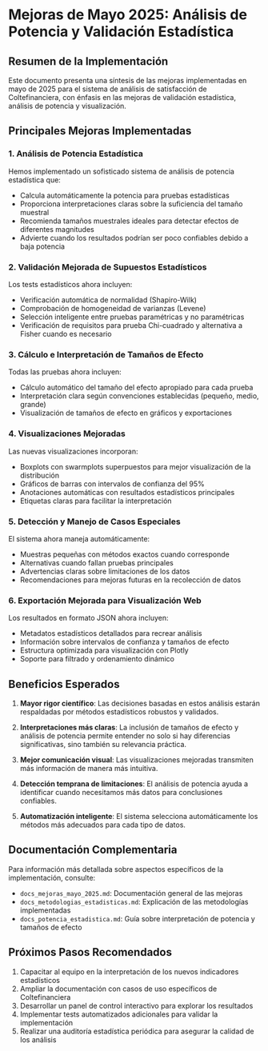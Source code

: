 # Mejoras de Mayo 2025: Análisis de Potencia y Validación Estadística

## Resumen de la Implementación

Este documento presenta una síntesis de las mejoras implementadas en mayo de 2025 para el sistema de análisis de satisfacción de Coltefinanciera, con énfasis en las mejoras de validación estadística, análisis de potencia y visualización.

## Principales Mejoras Implementadas

### 1. Análisis de Potencia Estadística

Hemos implementado un sofisticado sistema de análisis de potencia estadística que:

- Calcula automáticamente la potencia para pruebas estadísticas
- Proporciona interpretaciones claras sobre la suficiencia del tamaño muestral
- Recomienda tamaños muestrales ideales para detectar efectos de diferentes magnitudes
- Advierte cuando los resultados podrían ser poco confiables debido a baja potencia

### 2. Validación Mejorada de Supuestos Estadísticos

Los tests estadísticos ahora incluyen:

- Verificación automática de normalidad (Shapiro-Wilk)
- Comprobación de homogeneidad de varianzas (Levene)
- Selección inteligente entre pruebas paramétricas y no paramétricas
- Verificación de requisitos para prueba Chi-cuadrado y alternativa a Fisher cuando es necesario

### 3. Cálculo e Interpretación de Tamaños de Efecto

Todas las pruebas ahora incluyen:

- Cálculo automático del tamaño del efecto apropiado para cada prueba
- Interpretación clara según convenciones establecidas (pequeño, medio, grande)
- Visualización de tamaños de efecto en gráficos y exportaciones

### 4. Visualizaciones Mejoradas

Las nuevas visualizaciones incorporan:

- Boxplots con swarmplots superpuestos para mejor visualización de la distribución
- Gráficos de barras con intervalos de confianza del 95%
- Anotaciones automáticas con resultados estadísticos principales
- Etiquetas claras para facilitar la interpretación

### 5. Detección y Manejo de Casos Especiales

El sistema ahora maneja automáticamente:

- Muestras pequeñas con métodos exactos cuando corresponde
- Alternativas cuando fallan pruebas principales
- Advertencias claras sobre limitaciones de los datos
- Recomendaciones para mejoras futuras en la recolección de datos

### 6. Exportación Mejorada para Visualización Web

Los resultados en formato JSON ahora incluyen:

- Metadatos estadísticos detallados para recrear análisis
- Información sobre intervalos de confianza y tamaños de efecto
- Estructura optimizada para visualización con Plotly
- Soporte para filtrado y ordenamiento dinámico

## Beneficios Esperados

1. **Mayor rigor científico**: Las decisiones basadas en estos análisis estarán respaldadas por métodos estadísticos robustos y validados.

2. **Interpretaciones más claras**: La inclusión de tamaños de efecto y análisis de potencia permite entender no solo si hay diferencias significativas, sino también su relevancia práctica.

3. **Mejor comunicación visual**: Las visualizaciones mejoradas transmiten más información de manera más intuitiva.

4. **Detección temprana de limitaciones**: El análisis de potencia ayuda a identificar cuando necesitamos más datos para conclusiones confiables.

5. **Automatización inteligente**: El sistema selecciona automáticamente los métodos más adecuados para cada tipo de datos.

## Documentación Complementaria

Para información más detallada sobre aspectos específicos de la implementación, consulte:

- `docs_mejoras_mayo_2025.md`: Documentación general de las mejoras
- `docs_metodologias_estadisticas.md`: Explicación de las metodologías implementadas
- `docs_potencia_estadistica.md`: Guía sobre interpretación de potencia y tamaños de efecto

## Próximos Pasos Recomendados

1. Capacitar al equipo en la interpretación de los nuevos indicadores estadísticos
2. Ampliar la documentación con casos de uso específicos de Coltefinanciera
3. Desarrollar un panel de control interactivo para explorar los resultados
4. Implementar tests automatizados adicionales para validar la implementación
5. Realizar una auditoría estadística periódica para asegurar la calidad de los análisis
